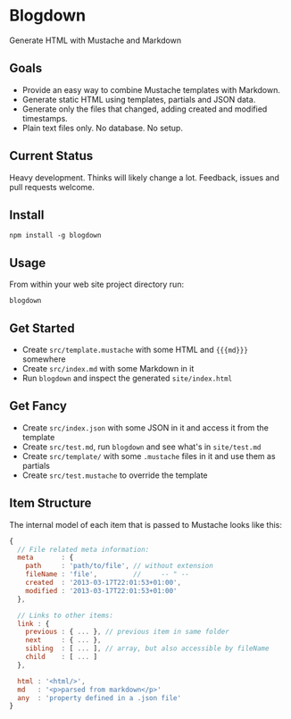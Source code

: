 # Blogdown

Generate HTML with Mustache and Markdown

## Goals

 - Provide an easy way to combine Mustache templates with Markdown.
 - Generate static HTML using templates, partials and JSON data.
 - Generate only the files that changed, adding created and modified timestamps.
 - Plain text files only. No database. No setup.

## Current Status

Heavy development. Thinks will likely change a lot.
Feedback, issues and pull requests welcome.

## Install

```
npm install -g blogdown
```

## Usage

From within your web site project directory run:

```
blogdown
```

## Get Started

 - Create `src/template.mustache` with some HTML and `{{{md}}}` somewhere
 - Create `src/index.md` with some Markdown in it
 - Run `blogdown` and inspect the generated `site/index.html`

## Get Fancy

 - Create `src/index.json` with some JSON in it and access it from the template
 - Create `src/test.md`, run `blogdown` and see what's in `site/test.md`
 - Create `src/template/` with some `.mustache` files in it and use them as partials
 - Create `src/test.mustache` to override the template

## Item Structure

The internal model of each item that is passed to Mustache looks like this:

```js
{
  // File related meta information:
  meta       : {
    path     : 'path/to/file', // without extension
    fileName : 'file',         //     -- " --
    created  : '2013-03-17T22:01:53+01:00',
    modified : '2013-03-17T22:01:53+01:00'
  },

  // Links to other items:
  link : {
    previous : { ... }, // previous item in same folder
    next     : { ... },
    sibling  : [ ... ], // array, but also accessible by fileName
    child    : [ ... ]
  },

  html : '<html/>',
  md   : '<p>parsed from markdown</p>'
  any  : 'property defined in a .json file'
}
```
